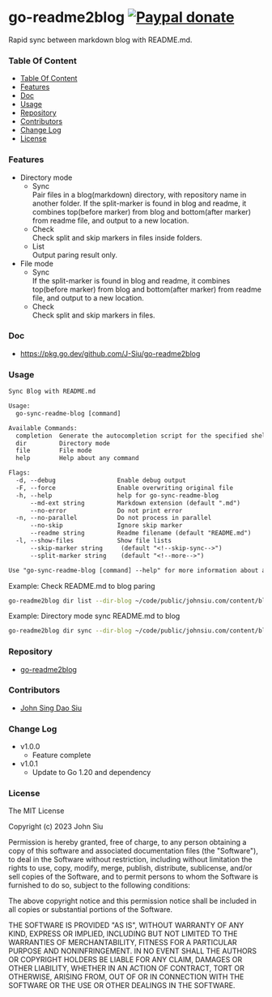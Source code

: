 # go-readme2blog [![Paypal donate](https://www.paypalobjects.com/en_US/i/btn/btn_donate_LG.gif)](https://www.paypal.com/donate/?business=HZF49NM9D35SJ&no_recurring=0&currency_code=CAD)

Rapid sync between markdown blog with README.md.

### Table Of Content
<!-- TOC -->

- [Table Of Content](#table-of-content)
- [Features](#features)
- [Doc](#doc)
- [Usage](#usage)
- [Repository](#repository)
- [Contributors](#contributors)
- [Change Log](#change-log)
- [License](#license)

<!-- /TOC -->
<!--more-->
### Features

- Directory mode
  - Sync  
Pair files in a blog(markdown) directory, with repository name in another folder. If the split-marker is found in blog and readme, it combines top(before marker) from blog and bottom(after marker) from readme file, and output to a new location.
  - Check  
Check split and skip markers in files inside folders.
  - List  
Output paring result only.
- File mode
  - Sync  
If the split-marker is found in blog and readme, it combines top(before marker) from blog and bottom(after marker) from readme file, and output to a new location.
  - Check  
Check split and skip markers in files.

### Doc

- https://pkg.go.dev/github.com/J-Siu/go-readme2blog

### Usage

```txt
Sync Blog with README.md

Usage:
  go-sync-readme-blog [command]

Available Commands:
  completion  Generate the autocompletion script for the specified shell
  dir         Directory mode
  file        File mode
  help        Help about any command

Flags:
  -d, --debug                 Enable debug output
  -F, --force                 Enable overwriting original file
  -h, --help                  help for go-sync-readme-blog
      --md-ext string         Markdown extension (default ".md")
      --no-error              Do not print error
  -n, --no-parallel           Do not process in parallel
      --no-skip               Ignore skip marker
      --readme string         Readme filename (default "README.md")
  -l, --show-files            Show file lists
      --skip-marker string     (default "<!--skip-sync-->")
      --split-marker string    (default "<!--more-->")

Use "go-sync-readme-blog [command] --help" for more information about a command.
```

Example: Check README.md to blog paring
```sh
go-readme2blog dir list --dir-blog ~/code/public/johnsiu.com/content/blog --dir-src ~/code/public
```

Example: Directory mode sync README.md to blog
```sh
go-readme2blog dir sync --dir-blog ~/code/public/johnsiu.com/content/blog --dir-src ~/code/public --dir-out ~/code/tmp/md
```

### Repository

- [go-readme2blog](https://github.com/J-Siu/go-readme2blog)

### Contributors

- [John Sing Dao Siu](https://github.com/J-Siu)

### Change Log
- v1.0.0
  - Feature complete
- v1.0.1
  - Update to Go 1.20 and dependency
### License

The MIT License

Copyright (c) 2023 John Siu

Permission is hereby granted, free of charge, to any person obtaining a copy of this software and associated documentation files (the "Software"), to deal in the Software without restriction, including without limitation the rights to use, copy, modify, merge, publish, distribute, sublicense, and/or sell copies of the Software, and to permit persons to whom the Software is furnished to do so, subject to the following conditions:

The above copyright notice and this permission notice shall be included in all copies or substantial portions of the Software.

THE SOFTWARE IS PROVIDED "AS IS", WITHOUT WARRANTY OF ANY KIND, EXPRESS OR IMPLIED, INCLUDING BUT NOT LIMITED TO THE WARRANTIES OF MERCHANTABILITY, FITNESS FOR A PARTICULAR PURPOSE AND NONINFRINGEMENT. IN NO EVENT SHALL THE AUTHORS OR COPYRIGHT HOLDERS BE LIABLE FOR ANY CLAIM, DAMAGES OR OTHER LIABILITY, WHETHER IN AN ACTION OF CONTRACT, TORT OR OTHERWISE, ARISING FROM, OUT OF OR IN CONNECTION WITH THE SOFTWARE OR THE USE OR OTHER DEALINGS IN THE SOFTWARE.